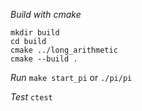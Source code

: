 *Build with cmake*
```
mkdir build
cd build
cmake ../long_arithmetic
cmake --build .
```
*Run*
```make start_pi```
or 
```./pi/pi```

*Test*
```ctest```